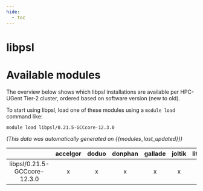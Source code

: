```yaml
---
hide:
  - toc
---
```


libpsl
======

# Available modules


The overview below shows which libpsl installations are available per HPC-UGent Tier-2 cluster, ordered based on software version (new to old).

To start using libpsl, load one of these modules using a `module load` command like:

```shell
module load libpsl/0.21.5-GCCcore-12.3.0
```

*(This data was automatically generated on {{modules_last_updated}})*

| |accelgor|doduo|donphan|gallade|joltik|litleo|shinx|
| :---: | :---: | :---: | :---: | :---: | :---: | :---: | :---: |
|libpsl/0.21.5-GCCcore-12.3.0|x|x|x|x|x|x|x|
